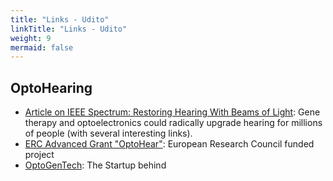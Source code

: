 ```yaml
---
title: "Links - Udito"
linkTitle: "Links - Udito"
weight: 9
mermaid: false
---
```


## OptoHearing

- [Article on IEEE Spectrum: Restoring Hearing With Beams of Light](https://spectrum.ieee.org/cochlear-implant): Gene therapy and optoelectronics could radically upgrade hearing for millions of people (with several interesting links).
- [ERC Advanced Grant "OptoHear"](http://www.auditory-neuroscience.uni-goettingen.de/OptoHear.html): European Research Council funded project
- [OptoGenTech](https://www.optogentech.com/): The Startup behind
